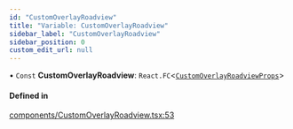 ```yaml
---
id: "CustomOverlayRoadview"
title: "Variable: CustomOverlayRoadview"
sidebar_label: "CustomOverlayRoadview"
sidebar_position: 0
custom_edit_url: null
---
```


• `Const` **CustomOverlayRoadview**: `React.FC`<[`CustomOverlayRoadviewProps`](../interfaces/CustomOverlayRoadviewProps.md)\>

#### Defined in

[components/CustomOverlayRoadview.tsx:53](https://github.com/JaeSeoKim/react-kakao-maps/blob/2648067/src/components/CustomOverlayRoadview.tsx#L53)
